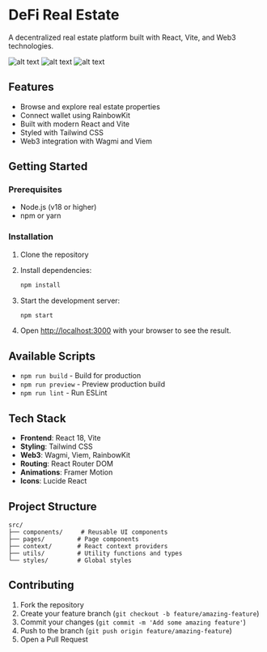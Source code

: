 # DeFi Real Estate

A decentralized real estate platform built with React, Vite, and Web3 technologies.

![alt text](public/photo-1499793983690-e29da59ef1c2.avif)
![alt text](public/photo-1486406146926-c627a92ad1ab.avif)
![alt text](public/photo-1560518883-ce09059eeffa.avif)

## Features

- Browse and explore real estate properties
- Connect wallet using RainbowKit
- Built with modern React and Vite
- Styled with Tailwind CSS
- Web3 integration with Wagmi and Viem

## Getting Started

### Prerequisites

- Node.js (v18 or higher)
- npm or yarn

### Installation

1. Clone the repository
2. Install dependencies:
   ```bash
   npm install
   ```

3. Start the development server:
   ```bash
   npm start
   ```

4. Open [http://localhost:3000](http://localhost:3000) with your browser to see the result.

## Available Scripts

- `npm run build` - Build for production
- `npm run preview` - Preview production build
- `npm run lint` - Run ESLint

## Tech Stack

- **Frontend**: React 18, Vite
- **Styling**: Tailwind CSS
- **Web3**: Wagmi, Viem, RainbowKit
- **Routing**: React Router DOM
- **Animations**: Framer Motion
- **Icons**: Lucide React

## Project Structure

```
src/
├── components/     # Reusable UI components
├── pages/         # Page components
├── context/       # React context providers
├── utils/         # Utility functions and types
└── styles/        # Global styles
```

## Contributing

1. Fork the repository
2. Create your feature branch (`git checkout -b feature/amazing-feature`)
3. Commit your changes (`git commit -m 'Add some amazing feature'`)
4. Push to the branch (`git push origin feature/amazing-feature`)
5. Open a Pull Request
